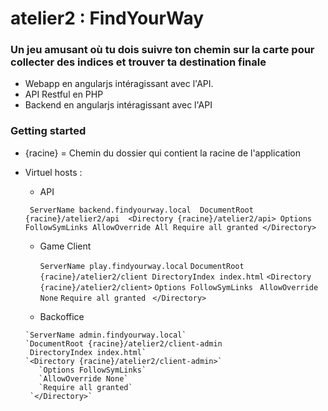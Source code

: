 # atelier2 : FindYourWay

### Un jeu amusant où tu dois suivre ton chemin sur la carte pour collecter des indices et trouver ta destination finale

* Webapp en angularjs intéragissant avec l'API.
* API Restful en PHP
* Backend en angularjs intéragissant avec l'API

### Getting started

* {racine} = Chemin du dossier qui contient la racine de l'application
* Virtuel hosts :
   
   * API
   
    ` ServerName backend.findyourway.local 
        DocumentRoot {racine}/atelier2/api 
      <Directory {racine}/atelier2/api>
      Options FollowSymLinks
      AllowOverride All
      Require all granted
      </Directory>`
     
    * Game Client
    
      `ServerName play.findyourway.local`
      `DocumentRoot {racine}/atelier2/client
       DirectoryIndex index.html`
      `<Directory {racine}/atelier2/client>`
         `Options FollowSymLinks`
         ` AllowOverride None`
         `Require all granted`
       ` </Directory>`
      
     * Backoffice
     
      `ServerName admin.findyourway.local`
      `DocumentRoot {racine}/atelier2/client-admin
       DirectoryIndex index.html`
      `<Directory {racine}/atelier2/client-admin>`
         `Options FollowSymLinks`
         `AllowOverride None`
         `Require all granted`
       `</Directory>`
       

```
